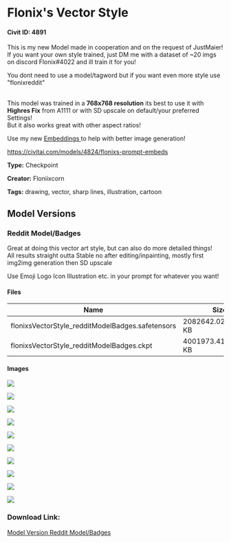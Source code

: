 # Flonix's Vector Style

#### Civit ID: 4891

<p>This is my new Model made in cooperation and on the request of JustMaier! If you want your own style trained, just DM me with a dataset of ~20 imgs on discord Flonix#4022 and ill train it for you!<br /></p><p>You dont need to use a model/tagword but if you want even more style use "flonixreddit"</p><p><br />This model was trained in a <strong>768x768 resolution</strong> its best to use it with <strong>Highres Fix</strong> from A1111 or with SD upscale on default/your preferred Settings!<br />But it also works great with other aspect ratios!</p><p></p><p>Use my new <a target="_blank" rel="ugc" href="https://civitai.com/models/4824/flonixs-prompt-embeds">Embeddings </a>to help with better image generation!</p><p><a target="_blank" rel="ugc" href="https://civitai.com/models/4824/flonixs-prompt-embeds">https://civitai.com/models/4824/flonixs-prompt-embeds</a></p>

**Type:** Checkpoint

**Creator:** Floniixcorn

**Tags:** drawing, vector, sharp lines, illustration, cartoon

## Model Versions

### Reddit Model/Badges

<p>Great at doing this vector art style, but can also do more detailed things!<br />All results straight outta Stable no after editing/inpainting, mostly first img2img generation then SD upscale</p><p>Use Emoji Logo Icon Illustration etc. in your prompt for whatever you want!</p>

#### Files

| Name | Size | Type | Format | Download Url | AutoV1 | AutoV2 | SHA256 | CRC32 | BLAKE3 |
| --- | --- | --- | --- | --- | --- | --- | --- | --- | --- |
| flonixsVectorStyle_redditModelBadges.safetensors | 2082642.022460938 KB | Model | SafeTensor | https://civitai.com/api/download/models/5629 | 50B09182 | AF33FD0DA0 | AF33FD0DA0AF8943FB549B6C3BCE3D564E7713BE5A6D501655B3310A1FB6D8E1 | 3C2209FE | A1ECF000E0F5333D3C3DE604B77ADA250C71C43B2C17CE4521C73962600BBC8F |
| flonixsVectorStyle_redditModelBadges.ckpt | 4001973.419921875 KB | Model | PickleTensor | https://civitai.com/api/download/models/5629?type=Model&format=PickleTensor&size=full&fp=fp16 | B9F30719 | AFDBA32D62 | AFDBA32D624B44D0182CF792087D47326474342831675D7EB8724EDB38193BE9 | 1F40A9D4 | 6CA3F99B4D1DE983D332A19A0FF2C02B0510CE5D8A92F7179D6E47805F2640D6 |

#### Images

<p><img src="https://image.civitai.com/xG1nkqKTMzGDvpLrqFT7WA/9ef4705d-eb53-446e-7796-f38889f50700/width=450/45418.jpeg" /></p>

<p><img src="https://image.civitai.com/xG1nkqKTMzGDvpLrqFT7WA/f618a6eb-8e31-451b-27ea-85c5986c3500/width=450/45437.jpeg" /></p>

<p><img src="https://image.civitai.com/xG1nkqKTMzGDvpLrqFT7WA/304a0993-f07c-4763-a551-a061c6b11a00/width=450/45436.jpeg" /></p>

<p><img src="https://image.civitai.com/xG1nkqKTMzGDvpLrqFT7WA/be2ce0fc-bd2f-4046-3295-68486620ed00/width=450/45435.jpeg" /></p>

<p><img src="https://image.civitai.com/xG1nkqKTMzGDvpLrqFT7WA/ec519795-58ac-4b40-52cf-de6543ba7b00/width=450/45434.jpeg" /></p>

<p><img src="https://image.civitai.com/xG1nkqKTMzGDvpLrqFT7WA/a1fe0200-3abc-4f2e-a685-ac8c3500e400/width=450/45433.jpeg" /></p>

<p><img src="https://image.civitai.com/xG1nkqKTMzGDvpLrqFT7WA/5844b936-c849-4944-6a04-7b4411348900/width=450/45432.jpeg" /></p>

<p><img src="https://image.civitai.com/xG1nkqKTMzGDvpLrqFT7WA/2a97f023-af7a-43bb-9482-9e535dff1b00/width=450/45431.jpeg" /></p>

<p><img src="https://image.civitai.com/xG1nkqKTMzGDvpLrqFT7WA/9b131546-ea82-47e2-d17c-0ebf95d16c00/width=450/45430.jpeg" /></p>

<p><img src="https://image.civitai.com/xG1nkqKTMzGDvpLrqFT7WA/b2fcbf96-22ef-462e-e238-379aaa811800/width=450/45429.jpeg" /></p>

### Download Link:

[Model Version Reddit Model/Badges](https://civitai.com/api/download/models/5629)


